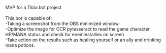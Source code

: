 MVP for a Tibia bot project<br /> <br />
This bot is capable of: <br />
-Taking a screenshot from the OBS minimized window<br />
-Optimize the image for OCR pytesseract to read the game character HP/MANA status and check for enemies/allies on screen<br />
-Take action on the results such as healing yourself or an ally and drinking mana potions.
